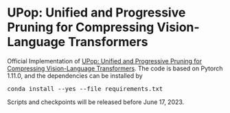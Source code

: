 # UPop: Unified and Progressive Pruning for Compressing Vision-Language Transformers


Official Implementation of [UPop: Unified and Progressive Pruning for Compressing Vision-Language Transformers](https://arxiv.org/abs/2301.13741). The code is based on Pytorch 1.11.0, and the dependencies can be installed by <pre/> conda install --yes --file requirements.txt </pre>

Scripts and checkpoints will be released before June 17, 2023.
